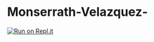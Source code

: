 # Monserrath-Velazquez-
[![Run on Repl.it](https://repl.it/badge/github/MonserrathVelazquez16/Monserrath-Velazquez-)](https://repl.it/github/MonserrathVelazquez16/Monserrath-Velazquez-)
